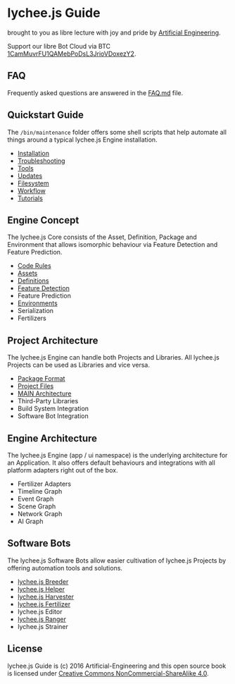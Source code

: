 
# lychee.js Guide

brought to you as libre lecture with joy and pride by [Artificial Engineering](http://artificial.engineering).

Support our libre Bot Cloud via BTC [1CamMuvrFU1QAMebPoDsL3JrioVDoxezY2](bitcoin:1CamMuvrFU1QAMebPoDsL3JrioVDoxezY2?amount=0.5&label=lychee.js%20Support).


## FAQ

Frequently asked questions are answered in the
[FAQ.md](./FAQ.md) file.


## Quickstart Guide

The `/bin/maintenance` folder offers some shell
scripts that help automate all things around a
typical lychee.js Engine installation.

- [Installation](./quickstart/Installation.md)
- [Troubleshooting](./quickstart/Troubleshooting.md)
- [Tools](./quickstart/Tools.md)
- [Updates](./quickstart/Updates.md)
- [Filesystem](./quickstart/Filesystem.md)
- [Workflow](./quickstart/Workflow.md)
- [Tutorials](./tutorials)


## Engine Concept

The lychee.js Core consists of the Asset, Definition,
Package and Environment that allows isomorphic behaviour
via Feature Detection and Feature Prediction.

- [Code Rules](./engine-concept/Code-Rules.md)
- [Assets](./engine-concept/Assets.md)
- [Definitions](./engine-concept/Definitions.md)
- [Feature Detection](./engine-concept/Feature-Detection.md)
- Feature Prediction
- [Environments](./engine-concept/Environments.md)
- Serialization
- Fertilizers


## Project Architecture

The lychee.js Engine can handle both Projects and
Libraries. All lychee.js Projects can be used as
Libraries and vice versa.

- [Package Format](./project-architecture/Package-Format.md)
- [Project Files](./project-architecture/Project-Files.md)
- [MAIN Architecture](./project-architecture/MAIN.md)
- Third-Party Libraries
- Build System Integration
- Software Bot Integration


## Engine Architecture

The lychee.js Engine (app / ui namespace) is the
underlying architecture for an Application. It also
offers default behaviours and integrations with all
platform adapters right out of the box.

- Fertilizer Adapters
- Timeline Graph
- Event Graph
- Scene Graph
- Network Graph
- AI Graph


## Software Bots

The lychee.js Software Bots allow easier cultivation
of lychee.js Projects by offering automation tools
and solutions.

- [lychee.js Breeder](./software-bots/lycheejs-breeder.md)
- [lychee.js Helper](./software-bots/lycheejs-helper.md)
- [lychee.js Harvester](./software-bots/lycheejs-harvester.md)
- [lychee.js Fertilizer](./software-bots/lycheejs-fertilizer.md)
- lychee.js Editor
- [lychee.js Ranger](./software-bots/lycheejs-ranger.md)
- lychee.js Strainer


## License

lychee.js Guide is (c) 2016 Artificial-Engineering and this open source book is licensed under
[Creative Commons NonCommercial-ShareAlike 4.0](https://creativecommons.org/licenses/by-nc-sa/4.0/).

